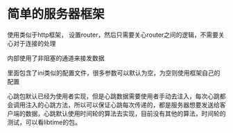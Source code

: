 # 简单的服务器框架

使用类似于http框架，
设置router，然后只需要关心router之间的逻辑，不需要关心对于连接的处理

内部使用了非阻塞的通道来接发数据

里面包含了ini类似的配置文件，很多参数可以默认为空，为空则使用框架自己的配置

心跳包默认已经为使用者实现，但是心跳数据需要使用者手动去注入，每次心跳都会调用注入的心跳方法，所以可以保证心跳每次传递的，都是服务器想要发送给客户端的数据，心跳默认使用时间轮的算法去实现，目前没有其他的算法，时间轮的测试，可以看libtime的包。
